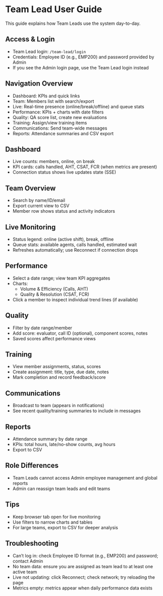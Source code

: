 # Team Lead User Guide

This guide explains how Team Leads use the system day-to-day.

## Access & Login
- Team Lead login: `/team-lead/login`
- Credentials: Employee ID (e.g., EMP200) and password provided by Admin
- If you see the Admin login page, use the Team Lead login instead

## Navigation Overview
- Dashboard: KPIs and quick links
- Team: Members list with search/export
- Live: Real-time presence (online/break/offline) and queue stats
- Performance: KPIs + charts with date filters
- Quality: QA score list, create new evaluations
- Training: Assign/view training items
- Communications: Send team-wide messages
- Reports: Attendance summaries and CSV export

## Dashboard
- Live counts: members, online, on break
- KPI cards: calls handled, AHT, CSAT, FCR (when metrics are present)
- Connection status shows live updates state (SSE)

## Team Overview
- Search by name/ID/email
- Export current view to CSV
- Member row shows status and activity indicators

## Live Monitoring
- Status legend: online (active shift), break, offline
- Queue stats: available agents, calls handled, estimated wait
- Refreshes automatically; use Reconnect if connection drops

## Performance
- Select a date range; view team KPI aggregates
- Charts:
  - Volume & Efficiency (Calls, AHT)
  - Quality & Resolution (CSAT, FCR)
- Click a member to inspect individual trend lines (if available)

## Quality
- Filter by date range/member
- Add score: evaluator, call ID (optional), component scores, notes
- Saved scores affect performance views

## Training
- View member assignments, status, scores
- Create assignment: title, type, due date, notes
- Mark completion and record feedback/score

## Communications
- Broadcast to team (appears in notifications)
- See recent quality/training summaries to include in messages

## Reports
- Attendance summary by date range
- KPIs: total hours, late/no-show counts, avg hours
- Export to CSV

## Role Differences
- Team Leads cannot access Admin employee management and global reports
- Admin can reassign team leads and edit teams

## Tips
- Keep browser tab open for live monitoring
- Use filters to narrow charts and tables
- For large teams, export to CSV for deeper analysis

## Troubleshooting
- Can’t log in: check Employee ID format (e.g., EMP200) and password; contact Admin
- No team data: ensure you are assigned as team lead to at least one active team
- Live not updating: click Reconnect; check network; try reloading the page
- Metrics empty: metrics appear when daily performance data exists

